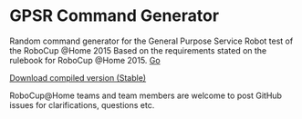 GPSR Command Generator
======================

Random command generator for the General Purpose Service Robot test of the RoboCup @Home 2015
Based on the requirements stated on the rulebook for RoboCup @Home 2015. [Go](http://www.robocupathome.org/rules)

[Download compiled version (Stable)](http://github.com/kyordhel/GPSRCmdGen2015/blob/master/bin/Release/GPSRCmdGen.exe)

RoboCup@Home teams and team members are welcome to post GitHub issues for clarifications, questions etc.
